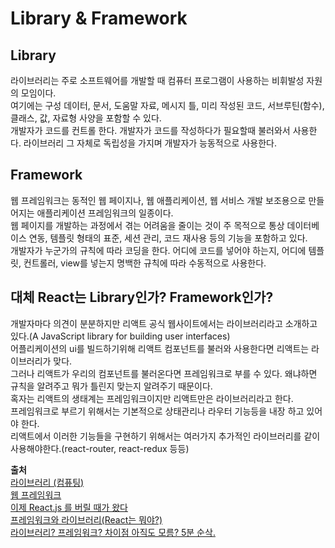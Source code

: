 # Library & Framework

## Library
라이브러리는 주로 소프트웨어를 개발할 때 컴퓨터 프로그램이 사용하는 비휘발성 자원의 모임이다.  
여기에는 구성 데이터, 문서, 도움말 자료, 메시지 틀, 미리 작성된 코드, 서브루틴(함수), 클래스, 값, 자료형 사양을 포함할 수 있다.  
개발자가 코드를 컨트롤 한다. 개발자가 코드를 작성하다가 필요할때 불러와서 사용한다. 라이브러리 그 자체로 독립성을 가지며 개발자가 능동적으로 사용한다.

## Framework
웹 프레임워크는 동적인 웹 페이지나, 웹 애플리케이션, 웹 서비스 개발 보조용으로 만들어지는 애플리케이션 프레임워크의 일종이다.  
웹 페이지를 개발하는 과정에서 겪는 어려움을 줄이는 것이 주 목적으로 통상 데이터베이스 연동, 템플릿 형태의 표준, 세션 관리, 코드 재사용 등의 기능을 포함하고 있다.  
개발자가 누군가의 규칙에 따라 코딩을 한다. 어디에 코드를 넣어야 하는지, 어디에 템플릿, 컨트롤러, view를 넣는지 명백한 규칙에 따라 수동적으로 사용한다.

## 대체 React는 Library인가? Framework인가?
개발자마다 의견이 분분하지만 리액트 공식 웹사이트에서는 라이브러리라고 소개하고있다.(A JavaScript library for building user interfaces)  
어플리케이션의 ui를 빌드하기위해 리액트 컴포넌트를 불러와 사용한다면 리액트는 라이브러리가 맞다.  
그러나 리액트가 우리의 컴포넌트를 불러온다면 프레임워크로 부를 수 있다. 왜냐하면 규칙을 알려주고 뭐가 틀린지 맞는지 알려주기 때문이다.  
혹자는 리액트의 생태계는 프레임워크이지만 리액트만은 라이브러리라고 한다.  
프레임워크로 부르기 위해서는 기본적으로 상태관리나 라우터 기능등을 내장 하고 있어야 한다.  
리액트에서 이러한 기능들을 구현하기 위해서는 여러가지 추가적인 라이브러리를 같이 사용해야한다.(react-router, react-redux 등등) 

**출처**  
[라이브러리 (컴퓨팅)](https://ko.wikipedia.org/wiki/%EB%9D%BC%EC%9D%B4%EB%B8%8C%EB%9F%AC%EB%A6%AC_(%EC%BB%B4%ED%93%A8%ED%8C%85))  
[웹 프레임워크](https://ko.wikipedia.org/wiki/%EC%9B%B9_%ED%94%84%EB%A0%88%EC%9E%84%EC%9B%8C%ED%81%AC)  
[이제 React.js 를 버릴 때가 왔다](https://seokjun.kim/time-to-stop-react)  
[프레임워크와 라이브러리(React는 뭐야?)](https://okayoon.tistory.com/entry/%ED%94%84%EB%A0%88%EC%9E%84%EC%9B%8C%ED%81%AC%EC%99%80-%EB%9D%BC%EC%9D%B4%EB%B8%8C%EB%9F%AC%EB%A6%ACReact%EB%8A%94-%EB%AD%90%EC%95%BC)  
[라이브러리? 프레임워크? 차이점 아직도 모름? 5분 순삭.](https://www.youtube.com/watch?v=t9ccIykXTCM&t=334s&ab_channel=%EB%85%B8%EB%A7%88%EB%93%9C%EC%BD%94%EB%8D%94NomadCoders)
